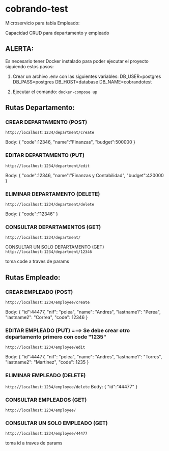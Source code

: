 # cobrando-test

Microservicio para tabla Empleado:

Capacidad CRUD para departamento y empleado

## ALERTA:

Es necesario tener Docker instalado para poder ejecutar el proyecto siguiendo estos pasos:


1. Crear un archivo .env con las siguientes variables:
DB_USER=postgres
DB_PASS=postgres
DB_HOST=database
DB_NAME=cobrandotest

2. Ejecutar el comando:
`docker-compose up`



## Rutas Departamento:

### CREAR DEPARTAMENTO (POST)
`http://localhost:1234/department/create`

Body:
{
"code":12346,
"name":"Finanzas",
"budget":500000
}

### EDITAR DEPARTAMENTO (PUT)
`http://localhost:1234/department/edit`

Body:
{
"code":12346,
"name":"Finanzas y Contabilidad",
"budget":420000
}

### ELIMINAR DEPARTAMENTO (DELETE)
`http://localhost:1234/department/delete`

Body:
{
"code":"12346"
}

### CONSULTAR DEPARTAMENTOS (GET)
`http://localhost:1234/department/`

CONSULTAR UN SOLO DEPARTAMENTO (GET)
`http://localhost:1234/department/12346`

toma code  a traves de params



## Rutas Empleado:

### CREAR EMPLEADO (POST)
`http://localhost:1234/employee/create`

Body:
{
"id":44477,
"nif": "polea",
"name": "Andres",
"lastname1": "Perea",
"lastname2": "Correa",
"code": 12346
}

### EDITAR EMPLEADO (PUT) ===> Se debe crear otro departamento primero con code "1235"
`http://localhost:1234/employee/edit`

Body:
{
"id":44477,
"nif": "polea",
"name": "Andres",
"lastname1": "Torres",
"lastname2": "Martinez",
"code": 1235
}

### ELIMINAR EMPLEADO (DELETE)
`http://localhost:1234/employee/delete`
Body:
{
"id":"44477"
}

### CONSULTAR EMPLEADOS (GET)
`http://localhost:1234/employee/`

### CONSULTAR UN SOLO EMPLEADO (GET)
`http://localhost:1234/employee/44477`

toma id a traves de params